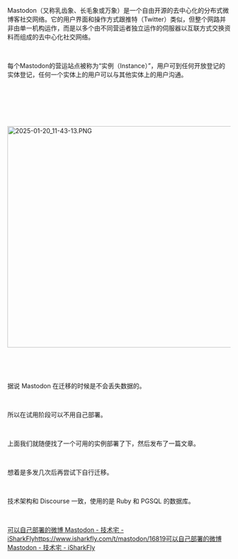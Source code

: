 <p>Mastodon（又称乳齿象、长毛象或万象）是一个自由开源的去中心化的分布式微博客社交网络。它的用户界面和操作方式跟推特（Twitter）类似，但整个网路并非由单一机构运作，而是以多个由不同营运者独立运作的伺服器以互联方式交换资料而组成的去中心化社交网络。</p> <br><p>每个Mastodon的营运站点被称为“实例（Instance）”，用户可到任何开放登记的实体登记，任何一个实体上的用户可以与其他实体上的用户沟通。</p> <br><p></p> <br><p></p> <br><p class="img-center"><a href="https://cdn.isharkfly.com/com-isharkfly-www/discourse-uploads/original/3X/b/6/b68c14f944a5e07ab9db31e50545456894e58b8a.jpeg" rel="nofollow"><img alt="2025-01-20_11-43-13.PNG" height="500" src="https://i-blog.csdnimg.cn/img_convert/b68ac34355890838257c229745a6e754.jpeg" width="536" /></a></p> <br><p></p> <br><p>据说 Mastodon 在迁移的时候是不会丢失数据的。</p> <br><p>所以在试用阶段可以不用自己部署。</p> <br><p>上面我们就随便找了一个可用的实例部署了下，然后发布了一篇文章。</p> <br><p>想着是多发几次后再尝试下自行迁移。</p> <br><p>技术架构和 Discourse 一致，使用的是 Ruby 和 PGSQL 的数据库。</p> <br><p><a href="https://www.isharkfly.com/t/mastodon/16819" rel="nofollow" title="可以自己部署的微博 Mastodon - 技术宅 - iSharkFly">可以自己部署的微博 Mastodon - 技术宅 - iSharkFly</a><a href="https://www.isharkfly.com/t/mastodon/16819" rel="nofollow" title="https://www.isharkfly.com/t/mastodon/16819">https://www.isharkfly.com/t/mastodon/16819</a><a href="https://www.isharkfly.com/t/mastodon/16819" rel="nofollow" title="https://www.isharkfly.com/t/mastodon/16819">可以自己部署的微博 Mastodon - 技术宅 - iSharkFly</a></p>